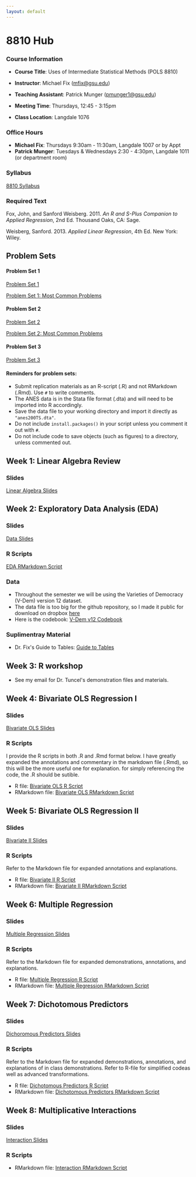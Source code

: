 ```yaml
---
layout: default
---
```


# 8810 Hub

### Course Information

- **Course Title**: Uses of Intermediate Statistical Methods (POLS 8810)

- **Instructor**: Michael Fix (mfix@gsu.edu)

- **Teaching Assistant**: Patrick Munger (pmunger1@gsu.edu)

- **Meeting Time**: Thursdays, 12:45 - 3:15pm

- **Class Location**: Langdale 1076

### Office Hours

- **Michael Fix**: Thursdays 9:30am - 11:30am, Langdale 1007 or by Appt
- **Patrick Munger**: Tuesdays & Wednesdays 2:30 - 4:30pm, Langdale 1011 (or department room)

### Syllabus 

[8810 Syllabus](8810SyllabusSpr25.pdf)

### Required Text 

Fox, John, and Sanford Weisberg. 2011. *An R and S-Plus Companion to Applied Regression*, 2nd Ed. Thousand Oaks, CA: Sage.

Weisberg, Sanford. 2013. *Applied Linear Regression*, 4th Ed. New York: Wiley. 

## Problem Sets
#### Problem Set 1
[Problem Set 1](8810_ps/PS1.pdf)

[Problem Set 1: Most Common Problems](8810_ps/PS1Problems.pdf)
#### Problem Set 2
[Problem Set 2](8810_ps/PS2.pdf)

[Problem Set 2: Most Common Problems](8810_ps/PS2Problems.pdf)
#### Problem Set 3
[Problem Set 3](8810_ps/PS3.pdf)

#### Reminders for problem sets:
- Submit replication materials as an R-script (.R) and not RMarkdown (.Rmd). Use `#` to write comments.
- The ANES data is in the Stata file format (.dta) and will need to be imported into R accordingly.
- Save the data file to your working directory and import it directly as `"anes200TS.dta"`.  
- Do not include `install.packages()` in your script unless you comment it out with `#`.
- Do not include code to save objects (such as figures) to a directory, unless commented out. 

## Week 1: Linear Algebra Review

### Slides
[Linear Algebra Slides](8810_slides/01Matrix.pdf)

## Week 2: Exploratory Data Analysis (EDA) 

### Slides
[Data Slides](8810_slides/02Data.pdf)

### R Scripts
[EDA RMarkdown Script](8810_r_scripts/week2_EDA-markdown.Rmd)

### Data
- Throughout the semester we will be using the Varieties of Democracy (V-Dem) version 12 dataset.
- The data file is too big for the github repository, so I made it public for download on dropbox [here](https://www.dropbox.com/scl/fi/08410ec66mycocc61lwxn/vdem12.rds?rlkey=i0x8o60h17007khiel3k0duig&e=1&st=wkvxi2rz&dl=0)
- Here is the codebook: [V-Dem v12 Codebook](8810_r_data/codebookv12.pdf)

### Suplimentray Material
- Dr. Fix's Guide to Tables: [Guide to Tables](8810_sup/guideToTables.pdf)

## Week 3: R workshop
- See my email for Dr. Tuncel's demonstration files and materials.

## Week 4: Bivariate OLS Regression I

### Slides
[Bivariate OLS Slides](8810_slides/04Bivariate.pdf)

### R Scripts

I provide the R scripts in both .R and .Rmd format below. I have greatly expanded the annotations and commentary in the markdown file (.Rmd), so this will be the more useful one for explanation. for simply referencing the code, the .R should be sutible. 
- R file: [Bivariate OLS R Script](8810_r_scripts/week4_bivariate_OLS.R)
- RMarkdown file: [Bivariate OLS RMarkdown Script](8810_r_scripts/week4_bivariate_OLS-markdown.Rmd)

## Week 5: Bivariate OLS Regression II

### Slides
[Bivariate II Slides](8810_slides/05Inference.pdf)

### R Scripts

Refer to the Markdown file for expanded annotations and explanations.  
- R file: [Bivariate II R Script](8810_r_scripts/week5_bivariate2.R)
- RMarkdown file: [Bivariate II RMarkdown Script](8810_r_scripts/week5_bivariate2-markdown.Rmd)

## Week 6: Multiple Regression

### Slides
[Multiple Regression Slides](8810_slides/06MultipleReg.pdf)

### R Scripts

Refer to the Markdown file for expanded demonstrations, annotations, and explanations.  
- R file: [Multiple Regression R Script](8810_r_scripts/week6_multiple.R)
- RMarkdown file: [Multiple Regression RMarkdown Script](8810_r_scripts/week6_multiple-markdown.Rmd)

## Week 7: Dichotomous Predictors 

### Slides
[Dichoromous Predictors Slides](8810_slides/07Dummy.pdf)

### R Scripts

Refer to the Markdown file for expanded demonstrations, annotations, and explanations of in class demonstrations. Refer to R-file for simplified codeas well as advanced transformations. 
- R file: [Dichotomous Predictors R Script](8810_r_scripts/week7_dichotomous.R)
- RMarkdown file: [Dichotomous Predictors RMarkdown Script](8810_r_scripts/week7_dichotomous-markdown.Rmd)

## Week 8: Multiplicative Interactions 

### Slides
[Interaction Slides](8810_slides/08Interaction.pdf)

### R Scripts

- RMarkdown file: [Interaction RMarkdown Script](8810_r_scripts/week8_interactions-markdwon.Rmd)



